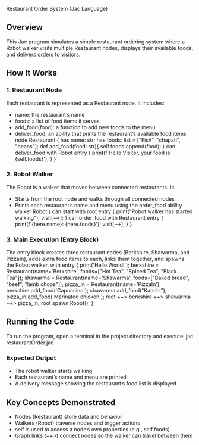 Restaurant Order System (Jac Language)
## Overview
This Jac program simulates a simple restaurant ordering system where a Robot walker visits
multiple Restaurant nodes, displays their available foods, and delivers orders to visitors.
## How It Works
### 1. Restaurant Node
Each restaurant is represented as a Restaurant node.
It includes:
- name: the restaurant’s name
- foods: a list of food items it serves
- add_food(food): a function to add new foods to the menu
- deliver_food: an ability that prints the restaurant’s available food items
node Restaurant {
 has name: str;
 has foods: list = ["Fish", "chapati", "beans"];
 def add_food(food: str){
 self.foods.append(food);
 }
 can deliver_food with Robot entry {
 print(f'Hello Visitor, your food is {self.foods}');
 }
}
### 2. Robot Walker
The Robot is a walker that moves between connected restaurants.
It:
- Starts from the root node and walks through all connected nodes
- Prints each restaurant’s name and menu using the order_food ability
walker Robot {
 can start with root entry {
 print("Robot walker has started walking");
 visit[-->];
 }
 can order_food with Restaurant entry {
 print(f'{here.name}: {here.foods}');
 visit[-->];
 }
}
### 3. Main Execution (Entry Block)
The entry block creates three restaurant nodes (Berkshire, Shawarma, and PizzaIn), adds extra
food items to each, links them together, and spawns the Robot walker.
with entry {
 print('Hello World!');
 berkshire = Restaurant(name='Berkshire', foods=["Hot Tea", "Spiced Tea", "Black Tea"]);
 shawarma = Restaurant(name='Shawarma', foods=["Baked bread", "beef", "lamb chops"]);
 pizza_in = Restaurant(name='PizzaIn');
 berkshire.add_food('Capuccino');
 shawarma.add_food("Kanchi");
 pizza_in.add_food('Marinated chicken');
 root ++> berkshire ++> shawarma ++> pizza_in;
 root spawn Robot();
}
## Running the Code
To run the program, open a terminal in the project directory and execute:
jac restaurantOrder.jac
### Expected Output
- The robot walker starts walking
- Each restaurant’s name and menu are printed
- A delivery message showing the restaurant’s food list is displayed
## Key Concepts Demonstrated
- Nodes (Restaurant) store data and behavior
- Walkers (Robot) traverse nodes and trigger actions
- self is used to access a node’s own properties (e.g., self.foods)
- Graph links (++>) connect nodes so the walker can travel between them